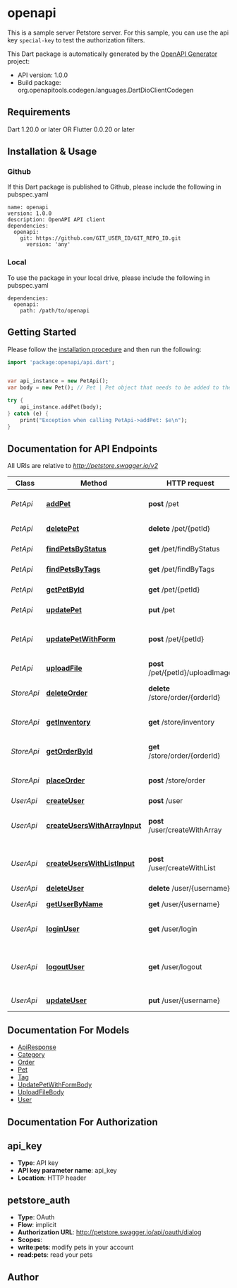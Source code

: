 # openapi
This is a sample server Petstore server. For this sample, you can use the api key `special-key` to test the authorization filters.

This Dart package is automatically generated by the [OpenAPI Generator](https://openapi-generator.tech) project:

- API version: 1.0.0
- Build package: org.openapitools.codegen.languages.DartDioClientCodegen

## Requirements

Dart 1.20.0 or later OR Flutter 0.0.20 or later

## Installation & Usage

### Github
If this Dart package is published to Github, please include the following in pubspec.yaml
```
name: openapi
version: 1.0.0
description: OpenAPI API client
dependencies:
  openapi:
    git: https://github.com/GIT_USER_ID/GIT_REPO_ID.git
      version: 'any'
```

### Local
To use the package in your local drive, please include the following in pubspec.yaml
```
dependencies:
  openapi:
    path: /path/to/openapi
```

## Getting Started

Please follow the [installation procedure](#installation--usage) and then run the following:

```dart
import 'package:openapi/api.dart';


var api_instance = new PetApi();
var body = new Pet(); // Pet | Pet object that needs to be added to the store

try {
    api_instance.addPet(body);
} catch (e) {
    print("Exception when calling PetApi->addPet: $e\n");
}

```

## Documentation for API Endpoints

All URIs are relative to *http://petstore.swagger.io/v2*

Class | Method | HTTP request | Description
------------ | ------------- | ------------- | -------------
*PetApi* | [**addPet**](doc//PetApi.md#addpet) | **post** /pet | Add a new pet to the store
*PetApi* | [**deletePet**](doc//PetApi.md#deletepet) | **delete** /pet/{petId} | Deletes a pet
*PetApi* | [**findPetsByStatus**](doc//PetApi.md#findpetsbystatus) | **get** /pet/findByStatus | Finds Pets by status
*PetApi* | [**findPetsByTags**](doc//PetApi.md#findpetsbytags) | **get** /pet/findByTags | Finds Pets by tags
*PetApi* | [**getPetById**](doc//PetApi.md#getpetbyid) | **get** /pet/{petId} | Find pet by ID
*PetApi* | [**updatePet**](doc//PetApi.md#updatepet) | **put** /pet | Update an existing pet
*PetApi* | [**updatePetWithForm**](doc//PetApi.md#updatepetwithform) | **post** /pet/{petId} | Updates a pet in the store with form data
*PetApi* | [**uploadFile**](doc//PetApi.md#uploadfile) | **post** /pet/{petId}/uploadImage | uploads an image
*StoreApi* | [**deleteOrder**](doc//StoreApi.md#deleteorder) | **delete** /store/order/{orderId} | Delete purchase order by ID
*StoreApi* | [**getInventory**](doc//StoreApi.md#getinventory) | **get** /store/inventory | Returns pet inventories by status
*StoreApi* | [**getOrderById**](doc//StoreApi.md#getorderbyid) | **get** /store/order/{orderId} | Find purchase order by ID
*StoreApi* | [**placeOrder**](doc//StoreApi.md#placeorder) | **post** /store/order | Place an order for a pet
*UserApi* | [**createUser**](doc//UserApi.md#createuser) | **post** /user | Create user
*UserApi* | [**createUsersWithArrayInput**](doc//UserApi.md#createuserswitharrayinput) | **post** /user/createWithArray | Creates list of users with given input array
*UserApi* | [**createUsersWithListInput**](doc//UserApi.md#createuserswithlistinput) | **post** /user/createWithList | Creates list of users with given input array
*UserApi* | [**deleteUser**](doc//UserApi.md#deleteuser) | **delete** /user/{username} | Delete user
*UserApi* | [**getUserByName**](doc//UserApi.md#getuserbyname) | **get** /user/{username} | Get user by user name
*UserApi* | [**loginUser**](doc//UserApi.md#loginuser) | **get** /user/login | Logs user into the system
*UserApi* | [**logoutUser**](doc//UserApi.md#logoutuser) | **get** /user/logout | Logs out current logged in user session
*UserApi* | [**updateUser**](doc//UserApi.md#updateuser) | **put** /user/{username} | Updated user


## Documentation For Models

 - [ApiResponse](doc//ApiResponse.md)
 - [Category](doc//Category.md)
 - [Order](doc//Order.md)
 - [Pet](doc//Pet.md)
 - [Tag](doc//Tag.md)
 - [UpdatePetWithFormBody](doc//UpdatePetWithFormBody.md)
 - [UploadFileBody](doc//UploadFileBody.md)
 - [User](doc//User.md)


## Documentation For Authorization


## api_key

- **Type**: API key
- **API key parameter name**: api_key
- **Location**: HTTP header

## petstore_auth

- **Type**: OAuth
- **Flow**: implicit
- **Authorization URL**: http://petstore.swagger.io/api/oauth/dialog
- **Scopes**: 
 - **write:pets**: modify pets in your account
 - **read:pets**: read your pets


## Author




